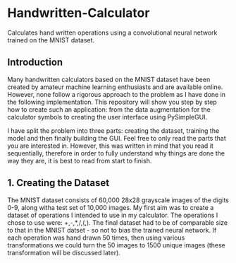 # Handwritten-Calculator
Calculates hand written operations using a convolutional neural network trained on the MNIST dataset.

## Introduction
Many handwritten calculators based on the MNIST dataset have been created by amateur machine learning enthusiasts and are available online. However, none follow a rigorous approach to the problem as I have done in the following implementation. This repository will show you step by step how to create such an application: from the data augmentation for the calculator symbols to creating the user interface using PySimpleGUI.

I have split the problem into three parts: creating the dataset, training the model and then finally building the GUI. Feel free to only read the parts that you are interested in.
However, this was written in mind that you read it sequentially, therefore in order to fully understand why things are done the way they are, it is best to read from start to finish.

## 1. Creating the Dataset
The MNIST dataset consists of 60,000 28x28 grayscale images of the digits 0-9, along witha test set of 10,000 images. My first aim was to create a dataset of operations I intended to use in my calculator. The operations I chose to use were: +,-,*,/,(,). The final dataset had to be of comparable size to that in the MNIST datset - so not to bias the trained neural network. If each operation was hand drawn 50 times, then using various transformations we could turn the 50 images to 1500 unique images (these transformation will be discussed later).
